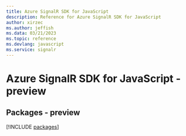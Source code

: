 ```yaml
---
title: Azure SignalR SDK for JavaScript
description: Reference for Azure SignalR SDK for JavaScript
author: xirzec
ms.author: jeffish
ms.data: 03/21/2023
ms.topic: reference
ms.devlang: javascript
ms.service: signalr
---
```

# Azure SignalR SDK for JavaScript - preview
## Packages - preview
[!INCLUDE [packages](signalr-index.md)]